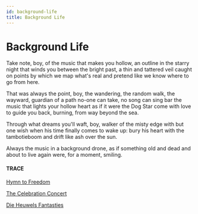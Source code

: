 ```yaml
---
id: background-life
title: Background Life  
---
```


# Background Life

Take note, boy, 
of the music that makes
you hollow, an outline 
in the starry night
that winds you between 
the bright past,
a thin and tattered veil
caught on points by which we map
what's real and pretend
like we know where to go from 
here.

That was always the point, boy,
the wandering, the random walk, 
the wayward,
guardian of a path no-one can take,
no song can sing 
bar the music that lights 
your hollow heart
as if it were the Dog Star 
come with love
to guide you back, burning,
from way beyond the sea.

Through what dreams you'll waft, boy,
walker of the misty edge 
with but one wish
when his time finally comes 
to wake up:
bury his heart with the tambotieboom
and drift like ash over the sun.

Always the music 
in a background drone,
as if something old and dead 
and about to live again
were, for a moment,
smiling.


#### TRACE

[Hymn to Freedom](https://www.youtube.com/watch?v=tCrrZ1NnCuM "Oscar Peterson")

[The Celebration Concert](https://www.youtube.com/watch?v=IInG5nY_wrU "Bernstein in Berlin with Beethoven")

[Die Heuwels Fantasties](https://www.youtube.com/watch?v=0uo2lE-yGYc "Klein Tambotieboom")
